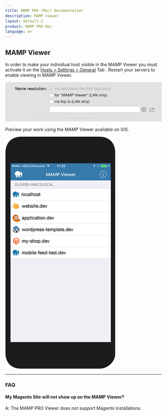 ```yaml
---
title: MAMP PRO (Mac) Documentation
description: MAMP Viewer
layout: default-2
product: MAMP PRO Mac
language: en
---
```


## MAMP Viewer

In order to make your individual host visible in the MAMP Viewer you must activate it on the [Hosts > Settings > General](../Settings/Hosts/General/#mamp_viewer) Tab  . Restart your servers to enable viewing in MAMP Viewer.

![MAMP](SetMAMPViewer.png)

Preview your work using the MAMP Viewer available on iOS.

![MAMP](MAMPViewer.jpg)

<a name="faq"></a> 

---

### FAQ

#### My Magento Site will not show up on the MAMP Viewer?
A: The MAMP PRO Viewer does not support  Magento  installations.

